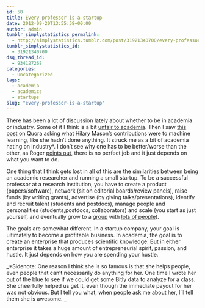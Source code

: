 ```yaml
---
id: 58
title: Every professor is a startup
date: 2012-09-20T13:55:58+00:00
author: admin
tumblr_simplystatistics_permalink:
  - http://simplystatistics.tumblr.com/post/31921340700/every-professor-is-a-startup
tumblr_simplystatistics_id:
  - 31921340700
dsq_thread_id:
  - 934127268
categories:
  - Uncategorized
tags:
  - academia
  - academics
  - startups
slug: "every-professor-is-a-startup"
---
```

There has been a lot of discussion lately about whether to be in academia or industry. Some of it I think is a bit <a href="http://cs.unm.edu/~terran/academic_blog/?p=113" target="_blank">unfair to academia</a>. Then I saw <a href="http://www.quora.com/Data-Science/Why-is-Hilary-Mason-a-prominent-figure-within-the-big-data-community-What-are-her-notable-accomplishments" target="_blank">this post </a>on Quora asking what Hilary Mason&#8217;s contributions were to machine learning, like she hadn&#8217;t done anything. It struck me as a bit of academia hating on industry*. I don&#8217;t see why one has to be better/worse than the other, as Roger <a href="http://simplystatistics.org/post/28335633068/why-im-staying-in-academia" target="_blank">points out</a>, there is no perfect job and it just depends on what you want to do. 

One thing that I think gets lost in all of this are the similarities between being an academic researcher and running a small startup. To be a successful professor at a research institution, you have to create a product (papers/software), network (sit on editorial boards/review panels), raise funds (by writing grants), advertise (by giving talks/presentations), identify and recruit talent (students and postdocs), manage people and personalities (students,postdocs, collaborators) and scale (you start as just yourself, and eventually grow to a <a href="http://rafalab.jhsph.edu/" target="_blank">group</a> with <a href="http://www.smart-stats.org/" target="_blank">lots of people</a>). 

The goals are somewhat different. In a startup company, your goal is ultimately to become a profitable business. In academia, the goal is to create an enterprise that produces scientific knowledge. But in either enterprise it takes a huge amount of entrepreneurial spirit, passion, and hustle. It just depends on how you are spending your hustle. 

_*Sidenote: One reason I think she is so famous is that she helps people, even people that can&#8217;t necessarily do anything for her. One time I wrote her out of the blue to see if we could get some Bitly data to analyze for a class. She cheerfully helped us get it, even though the immediate payout for her was not obvious. But I tell you what, when people ask me about her, I&#8217;ll tell them she is awesome. _
